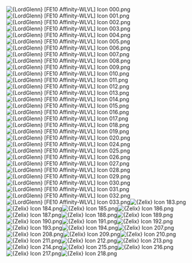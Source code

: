 ![{LordGlenn} [FE10 Affinity-WLVL] Icon 000.png](https://raw.githubusercontent.com/Klokinator/FE-Repo/main/Item%20Icons/Special%20-%20WLVL%20Icons/%7BLordGlenn%7D%20%5BFE10%20Affinity-WLVL%5D%20Icon%20000.png "{LordGlenn} [FE10 Affinity-WLVL] Icon 000.png")![{LordGlenn} [FE10 Affinity-WLVL] Icon 001.png](https://raw.githubusercontent.com/Klokinator/FE-Repo/main/Item%20Icons/Special%20-%20WLVL%20Icons/%7BLordGlenn%7D%20%5BFE10%20Affinity-WLVL%5D%20Icon%20001.png "{LordGlenn} [FE10 Affinity-WLVL] Icon 001.png")![{LordGlenn} [FE10 Affinity-WLVL] Icon 002.png](https://raw.githubusercontent.com/Klokinator/FE-Repo/main/Item%20Icons/Special%20-%20WLVL%20Icons/%7BLordGlenn%7D%20%5BFE10%20Affinity-WLVL%5D%20Icon%20002.png "{LordGlenn} [FE10 Affinity-WLVL] Icon 002.png")![{LordGlenn} [FE10 Affinity-WLVL] Icon 003.png](https://raw.githubusercontent.com/Klokinator/FE-Repo/main/Item%20Icons/Special%20-%20WLVL%20Icons/%7BLordGlenn%7D%20%5BFE10%20Affinity-WLVL%5D%20Icon%20003.png "{LordGlenn} [FE10 Affinity-WLVL] Icon 003.png")![{LordGlenn} [FE10 Affinity-WLVL] Icon 004.png](https://raw.githubusercontent.com/Klokinator/FE-Repo/main/Item%20Icons/Special%20-%20WLVL%20Icons/%7BLordGlenn%7D%20%5BFE10%20Affinity-WLVL%5D%20Icon%20004.png "{LordGlenn} [FE10 Affinity-WLVL] Icon 004.png")![{LordGlenn} [FE10 Affinity-WLVL] Icon 005.png](https://raw.githubusercontent.com/Klokinator/FE-Repo/main/Item%20Icons/Special%20-%20WLVL%20Icons/%7BLordGlenn%7D%20%5BFE10%20Affinity-WLVL%5D%20Icon%20005.png "{LordGlenn} [FE10 Affinity-WLVL] Icon 005.png")![{LordGlenn} [FE10 Affinity-WLVL] Icon 006.png](https://raw.githubusercontent.com/Klokinator/FE-Repo/main/Item%20Icons/Special%20-%20WLVL%20Icons/%7BLordGlenn%7D%20%5BFE10%20Affinity-WLVL%5D%20Icon%20006.png "{LordGlenn} [FE10 Affinity-WLVL] Icon 006.png")![{LordGlenn} [FE10 Affinity-WLVL] Icon 007.png](https://raw.githubusercontent.com/Klokinator/FE-Repo/main/Item%20Icons/Special%20-%20WLVL%20Icons/%7BLordGlenn%7D%20%5BFE10%20Affinity-WLVL%5D%20Icon%20007.png "{LordGlenn} [FE10 Affinity-WLVL] Icon 007.png")![{LordGlenn} [FE10 Affinity-WLVL] Icon 008.png](https://raw.githubusercontent.com/Klokinator/FE-Repo/main/Item%20Icons/Special%20-%20WLVL%20Icons/%7BLordGlenn%7D%20%5BFE10%20Affinity-WLVL%5D%20Icon%20008.png "{LordGlenn} [FE10 Affinity-WLVL] Icon 008.png")![{LordGlenn} [FE10 Affinity-WLVL] Icon 009.png](https://raw.githubusercontent.com/Klokinator/FE-Repo/main/Item%20Icons/Special%20-%20WLVL%20Icons/%7BLordGlenn%7D%20%5BFE10%20Affinity-WLVL%5D%20Icon%20009.png "{LordGlenn} [FE10 Affinity-WLVL] Icon 009.png")![{LordGlenn} [FE10 Affinity-WLVL] Icon 010.png](https://raw.githubusercontent.com/Klokinator/FE-Repo/main/Item%20Icons/Special%20-%20WLVL%20Icons/%7BLordGlenn%7D%20%5BFE10%20Affinity-WLVL%5D%20Icon%20010.png "{LordGlenn} [FE10 Affinity-WLVL] Icon 010.png")![{LordGlenn} [FE10 Affinity-WLVL] Icon 011.png](https://raw.githubusercontent.com/Klokinator/FE-Repo/main/Item%20Icons/Special%20-%20WLVL%20Icons/%7BLordGlenn%7D%20%5BFE10%20Affinity-WLVL%5D%20Icon%20011.png "{LordGlenn} [FE10 Affinity-WLVL] Icon 011.png")![{LordGlenn} [FE10 Affinity-WLVL] Icon 012.png](https://raw.githubusercontent.com/Klokinator/FE-Repo/main/Item%20Icons/Special%20-%20WLVL%20Icons/%7BLordGlenn%7D%20%5BFE10%20Affinity-WLVL%5D%20Icon%20012.png "{LordGlenn} [FE10 Affinity-WLVL] Icon 012.png")![{LordGlenn} [FE10 Affinity-WLVL] Icon 013.png](https://raw.githubusercontent.com/Klokinator/FE-Repo/main/Item%20Icons/Special%20-%20WLVL%20Icons/%7BLordGlenn%7D%20%5BFE10%20Affinity-WLVL%5D%20Icon%20013.png "{LordGlenn} [FE10 Affinity-WLVL] Icon 013.png")![{LordGlenn} [FE10 Affinity-WLVL] Icon 014.png](https://raw.githubusercontent.com/Klokinator/FE-Repo/main/Item%20Icons/Special%20-%20WLVL%20Icons/%7BLordGlenn%7D%20%5BFE10%20Affinity-WLVL%5D%20Icon%20014.png "{LordGlenn} [FE10 Affinity-WLVL] Icon 014.png")![{LordGlenn} [FE10 Affinity-WLVL] Icon 015.png](https://raw.githubusercontent.com/Klokinator/FE-Repo/main/Item%20Icons/Special%20-%20WLVL%20Icons/%7BLordGlenn%7D%20%5BFE10%20Affinity-WLVL%5D%20Icon%20015.png "{LordGlenn} [FE10 Affinity-WLVL] Icon 015.png")![{LordGlenn} [FE10 Affinity-WLVL] Icon 016.png](https://raw.githubusercontent.com/Klokinator/FE-Repo/main/Item%20Icons/Special%20-%20WLVL%20Icons/%7BLordGlenn%7D%20%5BFE10%20Affinity-WLVL%5D%20Icon%20016.png "{LordGlenn} [FE10 Affinity-WLVL] Icon 016.png")![{LordGlenn} [FE10 Affinity-WLVL] Icon 017.png](https://raw.githubusercontent.com/Klokinator/FE-Repo/main/Item%20Icons/Special%20-%20WLVL%20Icons/%7BLordGlenn%7D%20%5BFE10%20Affinity-WLVL%5D%20Icon%20017.png "{LordGlenn} [FE10 Affinity-WLVL] Icon 017.png")![{LordGlenn} [FE10 Affinity-WLVL] Icon 018.png](https://raw.githubusercontent.com/Klokinator/FE-Repo/main/Item%20Icons/Special%20-%20WLVL%20Icons/%7BLordGlenn%7D%20%5BFE10%20Affinity-WLVL%5D%20Icon%20018.png "{LordGlenn} [FE10 Affinity-WLVL] Icon 018.png")![{LordGlenn} [FE10 Affinity-WLVL] Icon 019.png](https://raw.githubusercontent.com/Klokinator/FE-Repo/main/Item%20Icons/Special%20-%20WLVL%20Icons/%7BLordGlenn%7D%20%5BFE10%20Affinity-WLVL%5D%20Icon%20019.png "{LordGlenn} [FE10 Affinity-WLVL] Icon 019.png")![{LordGlenn} [FE10 Affinity-WLVL] Icon 020.png](https://raw.githubusercontent.com/Klokinator/FE-Repo/main/Item%20Icons/Special%20-%20WLVL%20Icons/%7BLordGlenn%7D%20%5BFE10%20Affinity-WLVL%5D%20Icon%20020.png "{LordGlenn} [FE10 Affinity-WLVL] Icon 020.png")![{LordGlenn} [FE10 Affinity-WLVL] Icon 024.png](https://raw.githubusercontent.com/Klokinator/FE-Repo/main/Item%20Icons/Special%20-%20WLVL%20Icons/%7BLordGlenn%7D%20%5BFE10%20Affinity-WLVL%5D%20Icon%20024.png "{LordGlenn} [FE10 Affinity-WLVL] Icon 024.png")![{LordGlenn} [FE10 Affinity-WLVL] Icon 025.png](https://raw.githubusercontent.com/Klokinator/FE-Repo/main/Item%20Icons/Special%20-%20WLVL%20Icons/%7BLordGlenn%7D%20%5BFE10%20Affinity-WLVL%5D%20Icon%20025.png "{LordGlenn} [FE10 Affinity-WLVL] Icon 025.png")![{LordGlenn} [FE10 Affinity-WLVL] Icon 026.png](https://raw.githubusercontent.com/Klokinator/FE-Repo/main/Item%20Icons/Special%20-%20WLVL%20Icons/%7BLordGlenn%7D%20%5BFE10%20Affinity-WLVL%5D%20Icon%20026.png "{LordGlenn} [FE10 Affinity-WLVL] Icon 026.png")![{LordGlenn} [FE10 Affinity-WLVL] Icon 027.png](https://raw.githubusercontent.com/Klokinator/FE-Repo/main/Item%20Icons/Special%20-%20WLVL%20Icons/%7BLordGlenn%7D%20%5BFE10%20Affinity-WLVL%5D%20Icon%20027.png "{LordGlenn} [FE10 Affinity-WLVL] Icon 027.png")![{LordGlenn} [FE10 Affinity-WLVL] Icon 028.png](https://raw.githubusercontent.com/Klokinator/FE-Repo/main/Item%20Icons/Special%20-%20WLVL%20Icons/%7BLordGlenn%7D%20%5BFE10%20Affinity-WLVL%5D%20Icon%20028.png "{LordGlenn} [FE10 Affinity-WLVL] Icon 028.png")![{LordGlenn} [FE10 Affinity-WLVL] Icon 029.png](https://raw.githubusercontent.com/Klokinator/FE-Repo/main/Item%20Icons/Special%20-%20WLVL%20Icons/%7BLordGlenn%7D%20%5BFE10%20Affinity-WLVL%5D%20Icon%20029.png "{LordGlenn} [FE10 Affinity-WLVL] Icon 029.png")![{LordGlenn} [FE10 Affinity-WLVL] Icon 030.png](https://raw.githubusercontent.com/Klokinator/FE-Repo/main/Item%20Icons/Special%20-%20WLVL%20Icons/%7BLordGlenn%7D%20%5BFE10%20Affinity-WLVL%5D%20Icon%20030.png "{LordGlenn} [FE10 Affinity-WLVL] Icon 030.png")![{LordGlenn} [FE10 Affinity-WLVL] Icon 031.png](https://raw.githubusercontent.com/Klokinator/FE-Repo/main/Item%20Icons/Special%20-%20WLVL%20Icons/%7BLordGlenn%7D%20%5BFE10%20Affinity-WLVL%5D%20Icon%20031.png "{LordGlenn} [FE10 Affinity-WLVL] Icon 031.png")![{LordGlenn} [FE10 Affinity-WLVL] Icon 032.png](https://raw.githubusercontent.com/Klokinator/FE-Repo/main/Item%20Icons/Special%20-%20WLVL%20Icons/%7BLordGlenn%7D%20%5BFE10%20Affinity-WLVL%5D%20Icon%20032.png "{LordGlenn} [FE10 Affinity-WLVL] Icon 032.png")![{LordGlenn} [FE10 Affinity-WLVL] Icon 033.png](https://raw.githubusercontent.com/Klokinator/FE-Repo/main/Item%20Icons/Special%20-%20WLVL%20Icons/%7BLordGlenn%7D%20%5BFE10%20Affinity-WLVL%5D%20Icon%20033.png "{LordGlenn} [FE10 Affinity-WLVL] Icon 033.png")![{Zelix} Icon 183.png](https://raw.githubusercontent.com/Klokinator/FE-Repo/main/Item%20Icons/Special%20-%20WLVL%20Icons/%7BZelix%7D%20Icon%20183.png "{Zelix} Icon 183.png")![{Zelix} Icon 184.png](https://raw.githubusercontent.com/Klokinator/FE-Repo/main/Item%20Icons/Special%20-%20WLVL%20Icons/%7BZelix%7D%20Icon%20184.png "{Zelix} Icon 184.png")![{Zelix} Icon 185.png](https://raw.githubusercontent.com/Klokinator/FE-Repo/main/Item%20Icons/Special%20-%20WLVL%20Icons/%7BZelix%7D%20Icon%20185.png "{Zelix} Icon 185.png")![{Zelix} Icon 186.png](https://raw.githubusercontent.com/Klokinator/FE-Repo/main/Item%20Icons/Special%20-%20WLVL%20Icons/%7BZelix%7D%20Icon%20186.png "{Zelix} Icon 186.png")![{Zelix} Icon 187.png](https://raw.githubusercontent.com/Klokinator/FE-Repo/main/Item%20Icons/Special%20-%20WLVL%20Icons/%7BZelix%7D%20Icon%20187.png "{Zelix} Icon 187.png")![{Zelix} Icon 188.png](https://raw.githubusercontent.com/Klokinator/FE-Repo/main/Item%20Icons/Special%20-%20WLVL%20Icons/%7BZelix%7D%20Icon%20188.png "{Zelix} Icon 188.png")![{Zelix} Icon 189.png](https://raw.githubusercontent.com/Klokinator/FE-Repo/main/Item%20Icons/Special%20-%20WLVL%20Icons/%7BZelix%7D%20Icon%20189.png "{Zelix} Icon 189.png")![{Zelix} Icon 190.png](https://raw.githubusercontent.com/Klokinator/FE-Repo/main/Item%20Icons/Special%20-%20WLVL%20Icons/%7BZelix%7D%20Icon%20190.png "{Zelix} Icon 190.png")![{Zelix} Icon 191.png](https://raw.githubusercontent.com/Klokinator/FE-Repo/main/Item%20Icons/Special%20-%20WLVL%20Icons/%7BZelix%7D%20Icon%20191.png "{Zelix} Icon 191.png")![{Zelix} Icon 192.png](https://raw.githubusercontent.com/Klokinator/FE-Repo/main/Item%20Icons/Special%20-%20WLVL%20Icons/%7BZelix%7D%20Icon%20192.png "{Zelix} Icon 192.png")![{Zelix} Icon 193.png](https://raw.githubusercontent.com/Klokinator/FE-Repo/main/Item%20Icons/Special%20-%20WLVL%20Icons/%7BZelix%7D%20Icon%20193.png "{Zelix} Icon 193.png")![{Zelix} Icon 194.png](https://raw.githubusercontent.com/Klokinator/FE-Repo/main/Item%20Icons/Special%20-%20WLVL%20Icons/%7BZelix%7D%20Icon%20194.png "{Zelix} Icon 194.png")![{Zelix} Icon 207.png](https://raw.githubusercontent.com/Klokinator/FE-Repo/main/Item%20Icons/Special%20-%20WLVL%20Icons/%7BZelix%7D%20Icon%20207.png "{Zelix} Icon 207.png")![{Zelix} Icon 208.png](https://raw.githubusercontent.com/Klokinator/FE-Repo/main/Item%20Icons/Special%20-%20WLVL%20Icons/%7BZelix%7D%20Icon%20208.png "{Zelix} Icon 208.png")![{Zelix} Icon 209.png](https://raw.githubusercontent.com/Klokinator/FE-Repo/main/Item%20Icons/Special%20-%20WLVL%20Icons/%7BZelix%7D%20Icon%20209.png "{Zelix} Icon 209.png")![{Zelix} Icon 210.png](https://raw.githubusercontent.com/Klokinator/FE-Repo/main/Item%20Icons/Special%20-%20WLVL%20Icons/%7BZelix%7D%20Icon%20210.png "{Zelix} Icon 210.png")![{Zelix} Icon 211.png](https://raw.githubusercontent.com/Klokinator/FE-Repo/main/Item%20Icons/Special%20-%20WLVL%20Icons/%7BZelix%7D%20Icon%20211.png "{Zelix} Icon 211.png")![{Zelix} Icon 212.png](https://raw.githubusercontent.com/Klokinator/FE-Repo/main/Item%20Icons/Special%20-%20WLVL%20Icons/%7BZelix%7D%20Icon%20212.png "{Zelix} Icon 212.png")![{Zelix} Icon 213.png](https://raw.githubusercontent.com/Klokinator/FE-Repo/main/Item%20Icons/Special%20-%20WLVL%20Icons/%7BZelix%7D%20Icon%20213.png "{Zelix} Icon 213.png")![{Zelix} Icon 214.png](https://raw.githubusercontent.com/Klokinator/FE-Repo/main/Item%20Icons/Special%20-%20WLVL%20Icons/%7BZelix%7D%20Icon%20214.png "{Zelix} Icon 214.png")![{Zelix} Icon 215.png](https://raw.githubusercontent.com/Klokinator/FE-Repo/main/Item%20Icons/Special%20-%20WLVL%20Icons/%7BZelix%7D%20Icon%20215.png "{Zelix} Icon 215.png")![{Zelix} Icon 216.png](https://raw.githubusercontent.com/Klokinator/FE-Repo/main/Item%20Icons/Special%20-%20WLVL%20Icons/%7BZelix%7D%20Icon%20216.png "{Zelix} Icon 216.png")![{Zelix} Icon 217.png](https://raw.githubusercontent.com/Klokinator/FE-Repo/main/Item%20Icons/Special%20-%20WLVL%20Icons/%7BZelix%7D%20Icon%20217.png "{Zelix} Icon 217.png")![{Zelix} Icon 218.png](https://raw.githubusercontent.com/Klokinator/FE-Repo/main/Item%20Icons/Special%20-%20WLVL%20Icons/%7BZelix%7D%20Icon%20218.png "{Zelix} Icon 218.png")